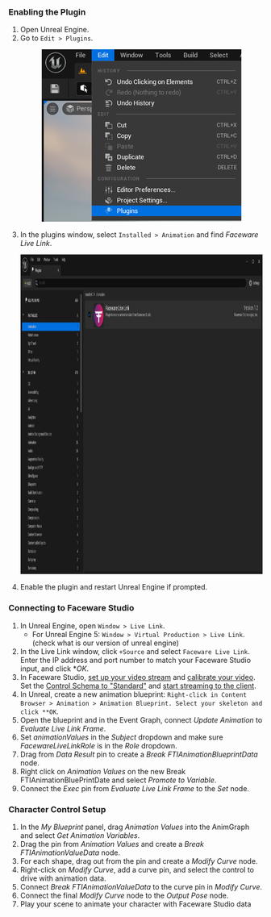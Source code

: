 ### Enabling the Plugin

1. Open Unreal Engine.
2. Go to `Edit > Plugins`.
   <p align="center">
     <img src="../images/unreal/edit1.png" width="396" height="342" alt="Open Device">
   </p>
4. In the plugins window, select `Installed > Animation` and find *Faceware Live Link*.
   <p align="center">
     <img src="../images/unreal/window1.png" width="1250" height="634" alt="Open Device">
   </p>
6. Enable the plugin and restart Unreal Engine if prompted.

### Connecting to Faceware Studio

1. In Unreal Engine, open `Window > Live Link`.
   - For Unreal Engine 5: `Window > Virtual Production > Live Link`. (check what is our version of unreal engine)
2. In the Live Link window, click `+Source` and select `Faceware Live Link`. Enter the IP address and port number to match your Faceware Studio input, and click **OK*.
3. In Faceware Studio, [set up your video stream](http://support.facewaretech.com/realtime-setup) and [calibrate your video](http://support.facewaretech.com/studio-calibration). Set the [Control Schema to "Standard"](http://support.facewaretech.com/studio-stream) and [start streaming to the client](http://support.facewaretech.com/studio-stream).
4. In Unreal, create a new animation blueprint: `Right-click in Content Browser > Animation > Animation Blueprint. Select your skeleton and click **OK`.
5. Open the blueprint and in the Event Graph, connect *Update Animation* to *Evaluate Live Link Frame*.
6. Set *animationValues* in the *Subject* dropdown and make sure *FacewareLiveLinkRole* is in the *Role* dropdown.
7. Drag from *Data Result* pin to create a *Break FTIAnimationBlueprintData* node.
8. Right click on *Animation Values*  on the new Break FTIAnimationBluePrintDate and select *Promote to Variable*.
9. Connect the *Exec* pin from *Evaluate Live Link Frame* to the *Set* node.

### Character Control Setup

1. In the *My Blueprint* panel, drag *Animation Values* into the AnimGraph and select *Get Animation Variables*.
2. Drag the pin from *Animation Values* and create a *Break FTIAnimationValueData* node.
3. For each shape, drag out from the pin and create a *Modify Curve* node.
4. Right-click on *Modify Curve*, add a curve pin, and select the control to drive with animation data.
5. Connect *Break FTIAnimationValueData* to the curve pin in *Modify Curve*.
6. Connect the final *Modify Curve* node to the *Output Pose* node.
7. Play your scene to animate your character with Faceware Studio data
